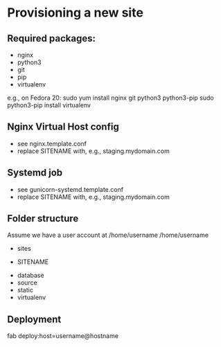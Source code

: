 Provisioning a new site
=======================

## Required packages:
* nginx
* python3
* git
* pip
* virtualenv

e.g., on Fedora 20:
  sudo yum install nginx git python3 python3-pip
  sudo python3-pip install virtualenv


## Nginx Virtual Host config
* see nginx.template.conf
* replace SITENAME with, e.g., staging.mydomain.com


## Systemd job
* see gunicorn-systemd.template.conf
* replace SITENAME with, e.g., staging.mydomain.com


## Folder structure
Assume we have a user account at /home/username
/home/username
* sites
 - SITENAME
  + database
  + source
  + static
  + virtualenv

## Deployment
fab deploy:host=username@hostname
